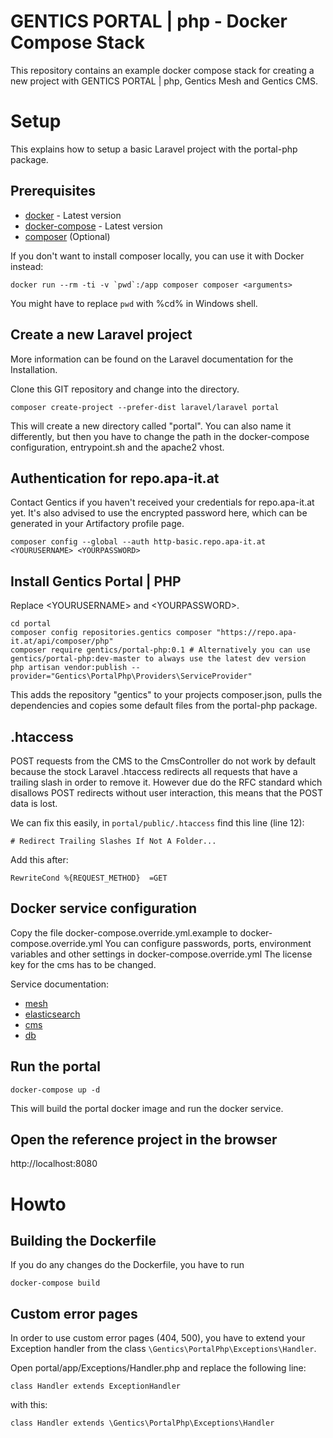 # GENTICS PORTAL | php - Docker Compose Stack

This repository contains an example docker compose stack for creating a new project with GENTICS PORTAL | php, Gentics Mesh and Gentics CMS.



# Setup

This explains how to setup a basic Laravel project with the portal-php package.

## Prerequisites

* [docker](https://docs.docker.com/install/) - Latest version
* [docker-compose](https://docs.docker.com/compose/install/) - Latest version
* [composer](https://getcomposer.org/doc/00-intro.md) (Optional)

If you don't want to install composer locally, you can use it with Docker instead:

```
docker run --rm -ti -v `pwd`:/app composer composer <arguments>
```

You might have to replace `pwd` with %cd% in Windows shell.

## Create a new Laravel project

More information can be found on the Laravel documentation for the Installation.

Clone this GIT repository and change into the directory.

```
composer create-project --prefer-dist laravel/laravel portal
```

This will create a new directory called "portal". You can also name it differently, but then you have to change the path in the docker-compose configuration, entrypoint.sh and the apache2 vhost.

## Authentication for repo.apa-it.at

Contact Gentics if you haven't received your credentials for repo.apa-it.at yet.
It's also advised to use the encrypted password here, which can be generated in your Artifactory profile page.

```
composer config --global --auth http-basic.repo.apa-it.at <YOURUSERNAME> <YOURPASSWORD>
```

## Install Gentics Portal | PHP

Replace &lt;YOURUSERNAME&gt; and &lt;YOURPASSWORD&gt;.

```
cd portal
composer config repositories.gentics composer "https://repo.apa-it.at/api/composer/php"
composer require gentics/portal-php:0.1 # Alternatively you can use gentics/portal-php:dev-master to always use the latest dev version
php artisan vendor:publish --provider="Gentics\PortalPhp\Providers\ServiceProvider"

```

This adds the repository "gentics" to your projects composer.json, pulls the dependencies and copies some default files from the portal-php package.

## .htaccess

POST requests from the CMS to the CmsController do not work by default because the stock Laravel .htaccess redirects all requests that have a trailing slash in order to remove it.
However due do the RFC standard which disallows POST redirects without user interaction, this means that the POST data is lost.

We can fix this easily, in `portal/public/.htaccess` find this line (line 12):

```
# Redirect Trailing Slashes If Not A Folder...
```

Add this after:

```
RewriteCond %{REQUEST_METHOD}  =GET

```


## Docker service configuration

Copy the file docker-compose.override.yml.example to docker-compose.override.yml
You can configure passwords, ports, environment variables and other settings in docker-compose.override.yml
The license key for the cms has to be changed.

Service documentation:

* [mesh](https://getmesh.io/docs/beta/administration-guide.html#_environment_variables)
* [elasticsearch](https://www.elastic.co/guide/en/elasticsearch/reference/current/docker.html)
* [cms](https://hub.docker.com/r/gentics/cms/)
* [db](https://hub.docker.com/_/mariadb/)

## Run the portal

```
docker-compose up -d
```

This will build the portal docker image and run the docker service.

## Open the reference project in the browser

http://localhost:8080


# Howto

## Building the Dockerfile

If you do any changes do the Dockerfile, you have to run

```
docker-compose build
```

## Custom error pages

In order to use custom error pages (404, 500), you have to extend your Exception handler from the class `\Gentics\PortalPhp\Exceptions\Handler`.

Open portal/app/Exceptions/Handler.php and replace the following line:

```
class Handler extends ExceptionHandler
```

with this:

```
class Handler extends \Gentics\PortalPhp\Exceptions\Handler
```
